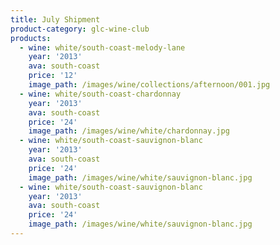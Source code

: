 ```yaml
---
title: July Shipment
product-category: glc-wine-club
products:
  - wine: white/south-coast-melody-lane
    year: '2013'
    ava: south-coast
    price: '12'
    image_path: /images/wine/collections/afternoon/001.jpg
  - wine: white/south-coast-chardonnay
    year: '2013'
    ava: south-coast
    price: '24'
    image_path: /images/wine/white/chardonnay.jpg
  - wine: white/south-coast-sauvignon-blanc
    year: '2013'
    ava: south-coast
    price: '24'
    image_path: /images/wine/white/sauvignon-blanc.jpg
  - wine: white/south-coast-sauvignon-blanc
    year: '2013'
    ava: south-coast
    price: '24'
    image_path: /images/wine/white/sauvignon-blanc.jpg
---
```



